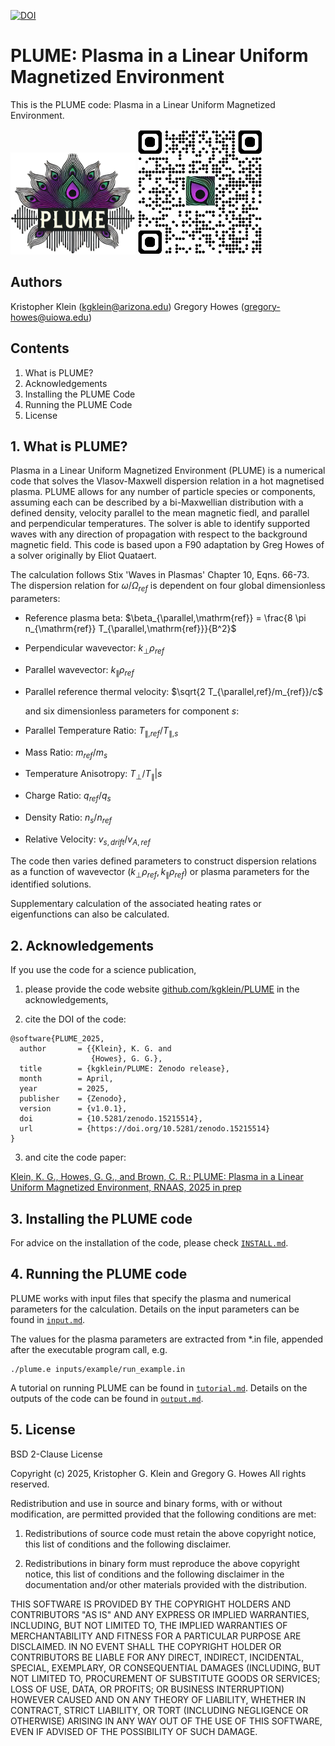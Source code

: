 [![DOI](https://zenodo.org/badge/DOI/10.5281/zenodo.15215514.svg)](https://doi.org/10.5281/zenodo.15215514)

# PLUME: Plasma in a Linear Uniform Magnetized Environment

This is the PLUME code: Plasma in a Linear Uniform Magnetized Environment.

<img src="./PLUME_logo.png" alt="drawing" width="200"/>
<img src="./qrcode_plume_github.png" alt="drawing" width="200"/>

## Authors

Kristopher Klein   (kgklein@arizona.edu)
Gregory Howes      (gregory-howes@uiowa.edu)

## Contents

1. What is PLUME?
2. Acknowledgements
3. Installing the PLUME Code
4. Running the PLUME Code
5. License

## 1. What is PLUME?

Plasma in a Linear Uniform Magnetized Environment (PLUME) is a numerical code that solves the Vlasov-Maxwell dispersion relation in a hot magnetised plasma.
PLUME allows for any number of particle species or components, assuming each can be described by a bi-Maxwellian distribution with a defined density, velocity parallel to the mean magnetic fiedl, and parallel and perpendicular temperatures.
The solver is able to identify supported waves with any direction of propagation with respect to the background magnetic field.
This code is based upon a F90 adaptation by Greg Howes of a solver originally by Eliot Quataert.

The calculation follows Stix 'Waves in Plasmas' Chapter 10, Eqns. 66-73.
The dispersion relation for $\omega/\Omega_{ref}$ is dependent on four global dimensionless parameters:

- Reference plasma beta: $\beta_{\parallel,\mathrm{ref}} = \frac{8 \pi n_{\mathrm{ref}} T_{\parallel,\mathrm{ref}}}{B^2}$
- Perpendicular wavevector: $k_\perp \rho_{ref}$
- Parallel wavevector: $k_\parallel \rho_{ref}$
- Parallel reference thermal velocity: $\sqrt{2 T_{\parallel,ref}/m_{ref}}/c$

     and six dimensionless parameters for component $s$:

- Parallel Temperature Ratio: $T_{\parallel,ref}/T_{\parallel,s}$
- Mass Ratio: $m_{ref}/m_{s}$
- Temperature Anisotropy: $T_{\perp}/T_{\parallel}|s$
- Charge Ratio: $q_{ref}/q_{s}$
- Density Ratio: $n_{s}/n_{ref}$
- Relative Velocity: $v_{s,drift}/v_{A,ref}$

The code then varies defined parameters to construct dispersion relations as a function of wavevector $(k_\perp \rho_{ref},k_\parallel \rho_{ref})$ or plasma parameters for the identified solutions.

Supplementary calculation of the associated heating rates or eigenfunctions can also be calculated.

## 2. Acknowledgements

If you use the code for a science publication,
1. please provide the code website [github.com/kgklein/PLUME](https://github.com/kgklein/PLUME) in the acknowledgements,

2. cite the DOI of the code:
```
@software{PLUME_2025,
  author       = {{Klein}, K. G. and
                  {Howes}, G. G.},
  title        = {kgklein/PLUME: Zenodo release},
  month        = April,
  year         = 2025,
  publisher    = {Zenodo},
  version      = {v1.0.1},
  doi          = {10.5281/zenodo.15215514},
  url          = {https://doi.org/10.5281/zenodo.15215514}
}
```

3. and cite the code paper:

[Klein, K. G., Howes, G. G.,
and Brown, C. R.: PLUME: Plasma in a Linear Uniform Magnetized Environment, RNAAS, 2025 in prep](http://doi.org/10.1017/S0022377818000739)
   
##  3. Installing the PLUME code

For advice on the installation of the code, please check [`INSTALL.md`](./INSTALL.md).

##  4. Running the PLUME code

PLUME works with input files that specify the plasma and numerical parameters for the calculation.
Details on the input parameters can be found in [`input.md`](./input.md).

The values for the plasma parameters are extracted from *.in file, appended after the executable program call, e.g.
```
./plume.e inputs/example/run_example.in
```

A tutorial on running PLUME can be found in [`tutorial.md`](./tutorial.md).
Details on the outputs of the code can be found in [`output.md`](./output.md).

## 5. License

BSD 2-Clause License

Copyright (c) 2025, Kristopher G. Klein and Gregory G. Howes
All rights reserved.

Redistribution and use in source and binary forms, with or without
modification, are permitted provided that the following conditions are met:

1. Redistributions of source code must retain the above copyright notice, this
   list of conditions and the following disclaimer.

2. Redistributions in binary form must reproduce the above copyright notice,
   this list of conditions and the following disclaimer in the documentation
   and/or other materials provided with the distribution.

THIS SOFTWARE IS PROVIDED BY THE COPYRIGHT HOLDERS AND CONTRIBUTORS "AS IS"
AND ANY EXPRESS OR IMPLIED WARRANTIES, INCLUDING, BUT NOT LIMITED TO, THE
IMPLIED WARRANTIES OF MERCHANTABILITY AND FITNESS FOR A PARTICULAR PURPOSE ARE
DISCLAIMED. IN NO EVENT SHALL THE COPYRIGHT HOLDER OR CONTRIBUTORS BE LIABLE
FOR ANY DIRECT, INDIRECT, INCIDENTAL, SPECIAL, EXEMPLARY, OR CONSEQUENTIAL
DAMAGES (INCLUDING, BUT NOT LIMITED TO, PROCUREMENT OF SUBSTITUTE GOODS OR
SERVICES; LOSS OF USE, DATA, OR PROFITS; OR BUSINESS INTERRUPTION) HOWEVER
CAUSED AND ON ANY THEORY OF LIABILITY, WHETHER IN CONTRACT, STRICT LIABILITY,
OR TORT (INCLUDING NEGLIGENCE OR OTHERWISE) ARISING IN ANY WAY OUT OF THE USE
OF THIS SOFTWARE, EVEN IF ADVISED OF THE POSSIBILITY OF SUCH DAMAGE.
